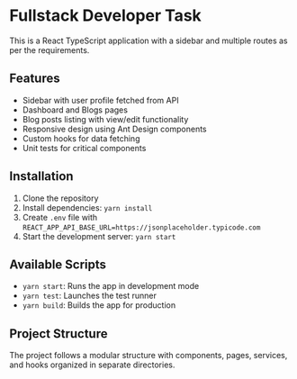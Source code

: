 # Fullstack Developer Task

This is a React TypeScript application with a sidebar and multiple routes as per the requirements.

## Features

- Sidebar with user profile fetched from API
- Dashboard and Blogs pages
- Blog posts listing with view/edit functionality
- Responsive design using Ant Design components
- Custom hooks for data fetching
- Unit tests for critical components

## Installation

1. Clone the repository
2. Install dependencies: `yarn install`
3. Create `.env` file with `REACT_APP_API_BASE_URL=https://jsonplaceholder.typicode.com`
4. Start the development server: `yarn start`

## Available Scripts

- `yarn start`: Runs the app in development mode
- `yarn test`: Launches the test runner
- `yarn build`: Builds the app for production

## Project Structure

The project follows a modular structure with components, pages, services, and hooks organized in separate directories.